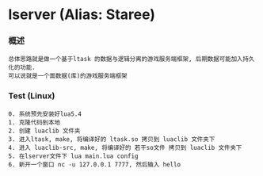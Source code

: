 # lserver (Alias: Staree)



### 概述
```
总体思路就是做一个基于ltask 的数据与逻辑分离的游戏服务端框架, 后期数据可能加入持久化的功能.
可以说就是一个面数据(库)的游戏服务端框架
```


### Test (Linux)
```
0. 系统预先安装好lua5.4
1. 克隆代码到本地
2. 创建 luaclib 文件夹
3. 进入ltask, make, 将编译好的 ltask.so 拷贝到 luaclib 文件夹下
4. 进入 luaclib-src, make, 将编译好的 若干so文件 拷贝到 luaclib 文件夹下
5. 在lserver文件下 lua main.lua config
6. 新开一个窗口 nc -u 127.0.0.1 7777, 然后输入 hello
```